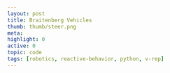 ```yaml
---
layout: post
title: Braitenberg Vehicles
thumb: thumb/steer.png
meta:  
highlight: 0
active: 0
topic: code
tags: [robotics, reactive-behavior, python, v-rep]
---
```


